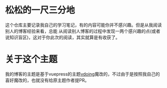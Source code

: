 # 松松的一尺三分地

这个仓库主要记录我自己的学习笔记，有的内容可能你并不感兴趣。但是从我阅读别人的博客经验来看，总能
从阅读别人博客的过程中发现一两个感兴趣的点(或者说知识盲区)，这对于你此次的阅读，其实就算是有收获了。

# 关于这个主题

我的博客的主题是基于vuepress的主题[vdoing](https://github.com/xugaoyi/vuepress-theme-vdoing)魔改的，不过由于是按照我自己的喜好魔改的，也就没有给原主题作者提PR。
